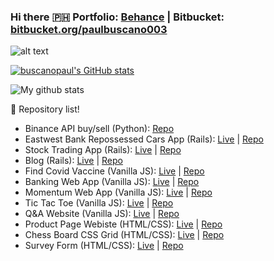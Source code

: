 ### Hi there :philippines: Portfolio: [Behance](https://www.behance.net/paulbuscano003) | Bitbucket: [bitbucket.org/paulbuscano003](https://bitbucket.org/paulbuscano)

![alt text](https://www.freecodecamp.org/news/content/images/size/w2000/2020/01/image-27-1.png)

[![buscanopaul's GitHub stats](https://github-readme-stats.vercel.app/api?username=buscanopaul&theme=dark)](https://github.com/anuraghazra/github-readme-stats)

![My github stats](https://github-readme-stats.vercel.app/api?username=buscanopaul&theme=dark&show_icons=true)

:memo: Repository list!

- Binance API buy/sell (Python): [Repo](https://github.com/buscanopaul/python-binance-api)
- Eastwest Bank Repossessed Cars App (Rails): [Live](http://eastwestapp.herokuapp.com) | [Repo](https://github.com/buscanopaul/Eastwest-repossessed-cars)
- Stock Trading App (Rails): [Live](https://stockppp.herokuapp.com/) | [Repo](https://github.com/buscanopaul/stocktrading)
- Blog (Rails): [Live](https://blogpaul.herokuapp.com) | [Repo](https://github.com/buscanopaul/blogs)
- Find Covid Vaccine (Vanilla JS): [Live](https://buscanopaul.github.io/batch8-activities/findvaccineph/) | [Repo](https://github.com/buscanopaul/batch8-activities/tree/main/findvaccineph)
- Banking Web App (Vanilla JS): [Live](https://buscanopaul.github.io/batch8-activities/bankapp/) | [Repo](https://github.com/buscanopaul/batch8-activities/tree/main/bankapp)
- Momentum Web App (Vanilla JS): [Live](https://buscanopaul.github.io/batch8-activities/momentumapp/) | [Repo](https://github.com/buscanopaul/batch8-activities/tree/main/momentumapp)
- Tic Tac Toe (Vanilla JS): [Live](https://buscanopaul.github.io/batch8-activities/tic_tac_toe/) | [Repo](https://github.com/buscanopaul/batch8-activities/tree/main/tic_tac_toe)
- Q&A Website (Vanilla JS): [Live](https://buscanopaul.github.io/batch8-activities/questionandanswer) | [Repo](https://github.com/buscanopaul/batch8-activities/tree/main/questionandanswer)
- Product Page Webiste (HTML/CSS): [Live](https://buscanopaul.github.io/batch8-activities/productpage/) | [Repo](https://github.com/buscanopaul/batch8-activities/tree/main/productpage)
- Chess Board CSS Grid (HTML/CSS): [Live](https://buscanopaul.github.io/batch8-activities/chessgrid/) | [Repo](https://github.com/buscanopaul/batch8-activities/tree/main/chessgrid)
- Survey Form (HTML/CSS): [Live](https://buscanopaul.github.io/batch8-activities/surveyform/) | [Repo](https://github.com/buscanopaul/batch8-activities/tree/main/surveyform)

